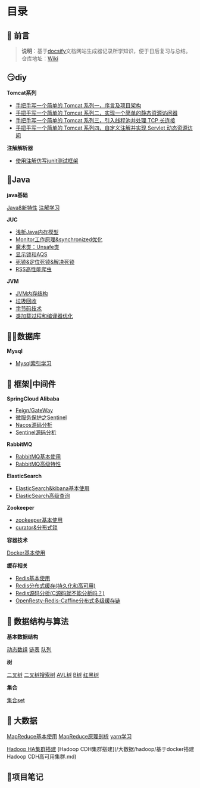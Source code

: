 # 目录

## 📢 前言

> **说明**：基于[docsify](https://docsify.js.org/#/zh-cn/?id=docsify)文档网站生成器记录所学知识，便于日后复习与总结。<br>仓库地址：[Wiki](https://github.com/xuliyaheizi/docsify_wiki)

## 😏diy

**Tomcat系列**

- [手把手写一个简单的 Tomcat 系列一，序言及项目架构](/DIY/DiyTomcat系列一、序言及项目架构.md)
- [手把手写一个简单的 Tomcat 系列二，实现一个简单的静态资源访问器](/DIY/diyTomcat系列二、实现一个简单的静态资源访问器.md)
- [手把手写一个简单的 Tomcat 系列三，引入线程池并处理 TCP 长连接](/DIY/diyTomcat系列三，引入线程池并处理TCP长连接.md)
- [手把手写一个简单的 Tomcat 系列四，自定义注解并实现 Servlet 动态资源访问](/DIY/diyTomcat系列四，自定义注解并实现Servlet动态资源访问.md)

**注解解析器**

- [使用注解仿写junit测试框架](/java/注解学习二、使用注解仿写junit测试框架.md)

## 🎯Java

**java基础**

[Java8新特性](/java/Java8新特性.md)    [注解学习](/java/注解学习一、Java内置注解及注解书写.md)

**JUC**

- [浅析Java内存模型](/JUC/深入理解Java内存模型.md)    
- [Monitor工作原理&synchronized优化](/JUC/Monitor工作原理&synchronized优化.md)    
- [魔术类：Unsafe类](/JUC/Unsafe类.md)    
- [显示锁和AQS](/JUC/显示锁和AQS.md)    
- [死锁&定位死锁&解决死锁](/JUC/死锁&定位死锁&解决死锁.md)    
- [RSS高性能爬虫](/JUC/RSS高性能爬虫.md)

**JVM**

- [JVM内存结构](/JVM/2-JVM内存结构.md)        
- [垃圾回收](/JVM/3-垃圾回收.md)        
- [字节码技术](/JVM/4-字节码技术.md)        
- [类加载过程和编译器优化](/JVM/5-类加载过程和编译器优化.md)

## 🐱‍🏍数据库

**Mysql**

- [Mysql索引学习](/mysql进阶/Mysql学习一：索引.md)

## 🥊 框架|中间件

**SpringCloud Alibaba**

- [Feign/GateWay](/SpringCloud/黑马SpringCloud-阿里巴巴/1-SpringCloud实用篇02.md)        
- [微服务保护之Sentinel](/SpringCloud/黑马SpringCloud-阿里巴巴/7-微服务保护之sentinel学习.md)        
- [Nacos源码分析](/SpringCloud/黑马SpringCloud-阿里巴巴/13-Nacos源码分析.md)        
- [Sentinel源码分析](/SpringCloud/黑马SpringCloud-阿里巴巴/14-Sentinel源码分析.md)

**RabbitMQ**

- [RabbitMQ基本使用](/SpringCloud/黑马SpringCloud-阿里巴巴/3-RabbitMQ.md)    
- [RabbitMQ高级特性](/SpringCloud/黑马SpringCloud-阿里巴巴/11-RabbitMQ-高级篇.md)

**ElasticSearch**

- [ElasticSearch&kibana基本使用](/SpringCloud/黑马SpringCloud-阿里巴巴/4-ElasticSearch.md)        
- [ElasticSearch高级查询](/SpringCloud/黑马SpringCloud-阿里巴巴/5-ElasticSearch之DSL查询.md)

**Zookeeper**

- [zookeeper基本使用](/中间件/Zookeeper/docker安装zookeeper&zookeeper基本使用.md)        
- [curator&分布式锁](/中间件/Zookeeper/zookeeper操作封装——curator使用.md)

**容器技术**

[Docker基本使用](/SpringCloud/黑马SpringCloud-阿里巴巴/2-Docker实用篇.md)

**缓存相关**

- [Redis基本使用](/中间件/Redis/Redis学习笔记.md)        
- [Redis分布式缓存(持久化和高可用)](/SpringCloud/黑马SpringCloud-阿里巴巴/9-分布式缓存.md)    
- [Redis源码分析(C源码就不能分析吗？)](/中间件/Redis/redis源码分析.md)        
- [OpenResty-Redis-Caffine分布式多级缓存链](/SpringCloud/黑马SpringCloud-阿里巴巴/10-多级缓存.md)

## 💊 数据结构与算法

**基本数据结构**

[动态数组](/AlgorithmAndDataStructure/1-动态数组.md)       [链表](/AlgorithmAndDataStructure/2-链表.md)      [队列](/AlgorithmAndDataStructure/3-队列.md)

**树**

[二叉树](/AlgorithmAndDataStructure/4-二叉树.md)        [二叉树搜索树](/AlgorithmAndDataStructure/5-二叉树搜索树.md)      [AVL树](/AlgorithmAndDataStructure/6-AVL树.md)      [B树](/AlgorithmAndDataStructure/7-B树.md)       [红黑树](/AlgorithmAndDataStructure/8-红黑树.md)           

**集合**

[集合set](/AlgorithmAndDataStructure/9-集合set.md) 

## 🎈 大数据

[MapReduce基本使用](/大数据/hadoop/2-MapReduce/5-MapReduce学习.md)        [MapReduce原理剖析](/大数据/hadoop/2-MapReduce/6-MapReduce原理剖析.md)       [yarn学习](/大数据/hadoop/2-MapReduce/4-yarn学习.md)      

[Hadoop HA集群搭建](/大数据/hadoop/Hadoop完全分布式安装（HA、Yarn、ZKFC、flumeGanglia、sqoop一步到位）.md)         [Hadoop CDH集群搭建](/大数据/hadoop/基于docker搭建Hadoop CDH高可用集群.md)      

## 🔎项目笔记

